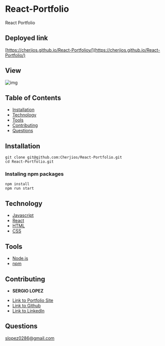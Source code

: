 # React-Portfolio
React Portfolio

## Deployed link
[https://cherjios.github.io/React-Portfolioy/](https://cherjios.github.io/React-Portfolio/)

## View
![img](./react-portfolio.gif)


## Table of Contents
- [Installation](#Installation)
- [Technology](#Technology)
- [Tools](#Tools)
- [Contributing](#Contributing)
- [Questions](#Questions)

## Installation
```
git clone git@github.com:Cherjios/React-Portfolio.git
cd React-Portfolio.git
```
### Instaling npm packages 
```
npm install
npm run start
```

## Technology
* [Javascript](https://developer.mozilla.org/en-US/docs/Web/)
* [React](https://reactjs.org/)
* [HTML](https://developer.mozilla.org/en-US/docs/Web/HTML)
* [CSS](https://developer.mozilla.org/en-US/docs/Web/CSS)

## Tools
* [Node.js](https://nodejs.org/en/)
* [npm](https://www.npmjs.com/)

## Contributing
* **SERGIO LOPEZ** 

- [Link to Portfolio Site](https://cherjios.github.io/React-Portfolio/)
- [Link to Github](https://github.com/cherjios)
- [Link to LinkedIn](https://www.linkedin.com/in/sergio-lopez-81790579)

## Questions
 slopez0286@gmail.com
